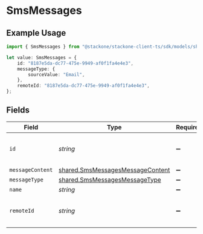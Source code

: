 # SmsMessages

## Example Usage

```typescript
import { SmsMessages } from "@stackone/stackone-client-ts/sdk/models/shared";

let value: SmsMessages = {
    id: "8187e5da-dc77-475e-9949-af0f1fa4e4e3",
    messageType: {
        sourceValue: "Email",
    },
    remoteId: "8187e5da-dc77-475e-9949-af0f1fa4e4e3",
};
```

## Fields

| Field                                                                                       | Type                                                                                        | Required                                                                                    | Description                                                                                 | Example                                                                                     |
| ------------------------------------------------------------------------------------------- | ------------------------------------------------------------------------------------------- | ------------------------------------------------------------------------------------------- | ------------------------------------------------------------------------------------------- | ------------------------------------------------------------------------------------------- |
| `id`                                                                                        | *string*                                                                                    | :heavy_minus_sign:                                                                          | Unique identifier                                                                           | 8187e5da-dc77-475e-9949-af0f1fa4e4e3                                                        |
| `messageContent`                                                                            | [shared.SmsMessagesMessageContent](../../../sdk/models/shared/smsmessagesmessagecontent.md) | :heavy_minus_sign:                                                                          | N/A                                                                                         |                                                                                             |
| `messageType`                                                                               | [shared.SmsMessagesMessageType](../../../sdk/models/shared/smsmessagesmessagetype.md)       | :heavy_minus_sign:                                                                          | N/A                                                                                         |                                                                                             |
| `name`                                                                                      | *string*                                                                                    | :heavy_minus_sign:                                                                          | N/A                                                                                         |                                                                                             |
| `remoteId`                                                                                  | *string*                                                                                    | :heavy_minus_sign:                                                                          | Provider's unique identifier                                                                | 8187e5da-dc77-475e-9949-af0f1fa4e4e3                                                        |